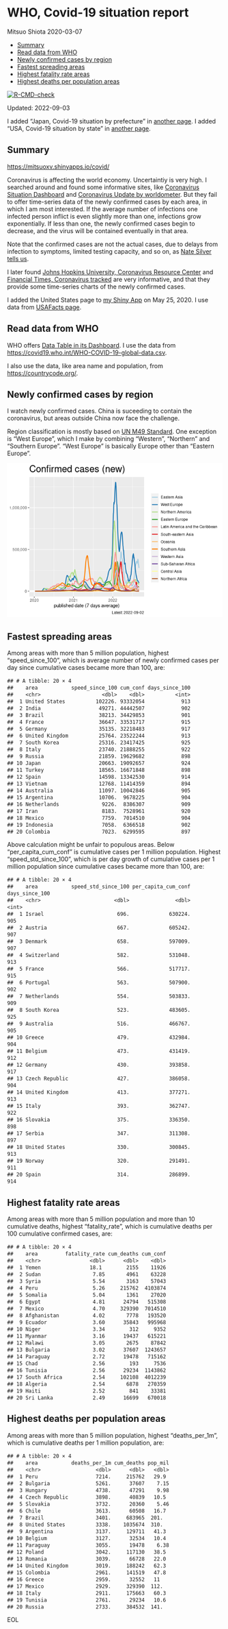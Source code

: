 WHO, Covid-19 situation report
================
Mitsuo Shiota
2020-03-07

-   <a href="#summary" id="toc-summary">Summary</a>
-   <a href="#read-data-from-who" id="toc-read-data-from-who">Read data from
    WHO</a>
-   <a href="#newly-confirmed-cases-by-region"
    id="toc-newly-confirmed-cases-by-region">Newly confirmed cases by
    region</a>
-   <a href="#fastest-spreading-areas"
    id="toc-fastest-spreading-areas">Fastest spreading areas</a>
-   <a href="#highest-fatality-rate-areas"
    id="toc-highest-fatality-rate-areas">Highest fatality rate areas</a>
-   <a href="#highest-deaths-per-population-areas"
    id="toc-highest-deaths-per-population-areas">Highest deaths per
    population areas</a>

<!-- badges: start -->

[![R-CMD-check](https://github.com/mitsuoxv/covid/actions/workflows/R-CMD-check.yaml/badge.svg)](https://github.com/mitsuoxv/covid/actions/workflows/R-CMD-check.yaml)
<!-- badges: end -->

Updated: 2022-09-03

I added “Japan, Covid-19 situation by prefecture” in [another
page](Japan.md). I added “USA, Covid-19 situation by state” in [another
page](USA.md).

## Summary

<https://mitsuoxv.shinyapps.io/covid/>

Coronavirus is affecting the world economy. Uncertaintiy is very high. I
searched around and found some informative sites, like [Coronavirus
Situation
Dashboard](https://who.maps.arcgis.com/apps/opsdashboard/index.html#/c88e37cfc43b4ed3baf977d77e4a0667)
and [Coronavirus Update by
worldometer](https://www.worldometers.info/coronavirus/). But they fail
to offer time-series data of the newly confirmed cases by each area, in
which I am most interested. If the average number of infections one
infected person inflict is even slightly more than one, infections grow
exponentially. If less than one, the newly confirmed cases begin to
decrease, and the virus will be contained eventually in that area.

Note that the confirmed cases are not the actual cases, due to delays
from infection to symptoms, limited testing capacity, and so on, as
[Nate Silver tells
us](https://fivethirtyeight.com/features/coronavirus-case-counts-are-meaningless/).

I later found [Johns Hopkins University, Coronavirus Resource
Center](https://coronavirus.jhu.edu/) and [Financial Times, Coronavirus
tracked](https://www.ft.com/content/a26fbf7e-48f8-11ea-aeb3-955839e06441)
are very informative, and that they provide some time-series charts of
the newly confirmed cases.

I added the United States page to [my Shiny
App](https://mitsuoxv.shinyapps.io/covid/) on May 25, 2020. I use data
from [USAFacts
page](https://usafacts.org/visualizations/coronavirus-covid-19-spread-map/).

## Read data from WHO

WHO offers [Data Table in its Dashboard](https://covid19.who.int/table).
I use the data from
<https://covid19.who.int/WHO-COVID-19-global-data.csv>.

I also use the data, like area name and population, from
<https://countrycode.org/>.

## Newly confirmed cases by region

I watch newly confirmed cases. China is suceeding to contain the
coronavirus, but areas outside China now face the challenge.

Region classification is mostly based on [UN M49
Standard](https://unstats.un.org/unsd/methodology/m49/). One exception
is “West Europe”, which I make by combining “Western”, “Northern” and
“Southern Europe”. “West Europe” is basically Europe other than “Eastern
Europe”.

![](README_files/figure-gfm/chart-1.png)<!-- -->

## Fastest spreading areas

Among areas with more than 5 million population, highest
“speed_since_100”, which is average number of newly confirmed cases per
day since cumulative cases became more than 100, are:

    ## # A tibble: 20 × 4
    ##    area           speed_since_100 cum_conf days_since_100
    ##    <chr>                    <dbl>    <dbl>          <int>
    ##  1 United States          102226. 93332054            913
    ##  2 India                   49271. 44442507            902
    ##  3 Brazil                  38213. 34429853            901
    ##  4 France                  36647. 33531717            915
    ##  5 Germany                 35135. 32218483            917
    ##  6 United Kingdom          25764. 23522244            913
    ##  7 South Korea             25316. 23417425            925
    ##  8 Italy                   23740. 21888255            922
    ##  9 Russia                  21859. 19629682            898
    ## 10 Japan                   20663. 19092657            924
    ## 11 Turkey                  18565. 16671848            898
    ## 12 Spain                   14598. 13342530            914
    ## 13 Vietnam                 12768. 11414359            894
    ## 14 Australia               11097. 10042846            905
    ## 15 Argentina               10706.  9678225            904
    ## 16 Netherlands              9226.  8386307            909
    ## 17 Iran                     8183.  7528961            920
    ## 18 Mexico                   7759.  7014510            904
    ## 19 Indonesia                7058.  6366518            902
    ## 20 Colombia                 7023.  6299595            897

Above calculation might be unfair to populous areas. Below
“per_capita_cum_conf” is cumulative cases per 1 million population.
Highest “speed_std_since_100”, which is per day growth of cumulative
cases per 1 million population since cumulative cases became more than
100, are:

    ## # A tibble: 20 × 4
    ##    area           speed_std_since_100 per_capita_cum_conf days_since_100
    ##    <chr>                        <dbl>               <dbl>          <int>
    ##  1 Israel                        696.             630224.            905
    ##  2 Austria                       667.             605242.            907
    ##  3 Denmark                       658.             597009.            907
    ##  4 Switzerland                   582.             531048.            913
    ##  5 France                        566.             517717.            915
    ##  6 Portugal                      563.             507900.            902
    ##  7 Netherlands                   554.             503833.            909
    ##  8 South Korea                   523.             483605.            925
    ##  9 Australia                     516.             466767.            905
    ## 10 Greece                        479.             432984.            904
    ## 11 Belgium                       473.             431419.            912
    ## 12 Germany                       430.             393858.            917
    ## 13 Czech Republic                427.             386058.            904
    ## 14 United Kingdom                413.             377271.            913
    ## 15 Italy                         393.             362747.            922
    ## 16 Slovakia                      375.             336350.            898
    ## 17 Serbia                        347.             311308.            897
    ## 18 United States                 330.             300845.            913
    ## 19 Norway                        320.             291491.            911
    ## 20 Spain                         314.             286899.            914

## Highest fatality rate areas

Among areas with more than 5 million population and more than 10
cumulative deaths, highest “fatality_rate”, which is cumulative deaths
per 100 cumulative confirmed cases, are:

    ## # A tibble: 20 × 4
    ##    area         fatality_rate cum_deaths cum_conf
    ##    <chr>                <dbl>      <dbl>    <dbl>
    ##  1 Yemen                18.1        2155    11926
    ##  2 Sudan                 7.85       4961    63228
    ##  3 Syria                 5.54       3163    57043
    ##  4 Peru                  5.26     215762  4103874
    ##  5 Somalia               5.04       1361    27020
    ##  6 Egypt                 4.81      24794   515308
    ##  7 Mexico                4.70     329390  7014510
    ##  8 Afghanistan           4.02       7778   193520
    ##  9 Ecuador               3.60      35843   995968
    ## 10 Niger                 3.34        312     9352
    ## 11 Myanmar               3.16      19437   615221
    ## 12 Malawi                3.05       2675    87842
    ## 13 Bulgaria              3.02      37607  1243657
    ## 14 Paraguay              2.72      19478   715162
    ## 15 Chad                  2.56        193     7536
    ## 16 Tunisia               2.56      29234  1143862
    ## 17 South Africa          2.54     102108  4012239
    ## 18 Algeria               2.54       6878   270359
    ## 19 Haiti                 2.52        841    33381
    ## 20 Sri Lanka             2.49      16699   670018

## Highest deaths per population areas

Among areas with more than 5 million population, highest
“deaths_per_1m”, which is cumulative deaths per 1 million population,
are:

    ## # A tibble: 20 × 4
    ##    area           deaths_per_1m cum_deaths pop_mil
    ##    <chr>                  <dbl>      <dbl>   <dbl>
    ##  1 Peru                   7214.     215762   29.9 
    ##  2 Bulgaria               5261.      37607    7.15
    ##  3 Hungary                4738.      47291    9.98
    ##  4 Czech Republic         3898.      40839   10.5 
    ##  5 Slovakia               3732.      20360    5.46
    ##  6 Chile                  3613.      60508   16.7 
    ##  7 Brazil                 3401.     683965  201.  
    ##  8 United States          3338.    1035674  310.  
    ##  9 Argentina              3137.     129711   41.3 
    ## 10 Belgium                3127.      32534   10.4 
    ## 11 Paraguay               3055.      19478    6.38
    ## 12 Poland                 3042.     117130   38.5 
    ## 13 Romania                3039.      66728   22.0 
    ## 14 United Kingdom         3019.     188242   62.3 
    ## 15 Colombia               2961.     141519   47.8 
    ## 16 Greece                 2959.      32552   11   
    ## 17 Mexico                 2929.     329390  112.  
    ## 18 Italy                  2911.     175663   60.3 
    ## 19 Tunisia                2761.      29234   10.6 
    ## 20 Russia                 2733.     384532  141.

EOL

